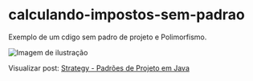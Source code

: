 # calculando-impostos-sem-padrao
Exemplo de um cdigo sem padro de projeto e Polimorfismo.

![Imagem de ilustração](http://res.cloudinary.com/mahenrique94/image/upload/v1513082623/strategy-padroes-de-projeto-em-java_kq6rvi.jpg)

Visualizar post: [Strategy - Padrões de Projeto em Java](http://blog.matheuscastiglioni.com.br/strategy-padroes-de-projeto-em-java)
